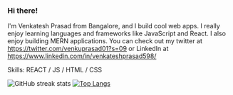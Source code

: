 ### Hi there!
I'm Venkatesh Prasad from Bangalore, and I build cool web apps. I really enjoy learning languages and frameworks like JavaScript and React. I also enjoy building MERN applications. You can check out my twitter at https://twitter.com/venkuprasad01?s=09 or LinkedIn at https://www.linkedin.com/in/venkateshprasad598/

Skills: REACT / JS / HTML / CSS

![GitHub streak stats](https://github-readme-streak-stats.herokuapp.com/?user=venkateshprasad598) [![Top Langs](https://github-readme-stats.vercel.app/api/top-langs/?username=venkateshprasad598)](https://github.com/anuraghazra/github-readme-stats)

